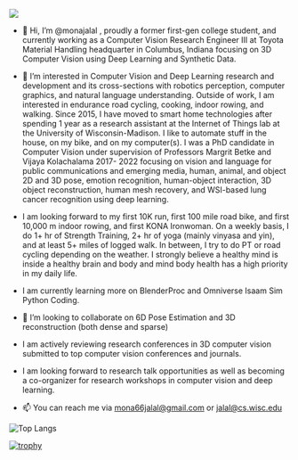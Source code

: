 ![](https://komarev.com/ghpvc/?username=monajalal&color=blueviolet)
- 👋 Hi, I’m @monajalal , proudly a former first-gen college student, and currently working as a Computer Vision Research Engineer III at Toyota Material Handling headquarter in Columbus, Indiana focusing on 3D Computer Vision using Deep Learning and Synthetic Data.
  
- 👀 I’m interested in Computer Vision and Deep Learning research and development and its cross-sections with robotics perception, computer graphics, and natural language understanding. Outside of work, I am interested in endurance road cycling, cooking, indoor rowing, and walking. Since 2015, I have moved to smart home technologies after spending 1 year as a research assistant at the Internet of Things lab at the University of Wisconsin-Madison. I like to automate stuff in the house, on my bike, and on my computer(s). I was a PhD candidate in Computer Vision under supervision of Professors Margrit Betke and Vijaya Kolachalama 2017- 2022 focusing on vision and language for public communications and emerging media, human, animal, and object 2D and 3D pose, emotion recognition, human-object interaction, 3D object reconstruction, human mesh recovery, and WSI-based lung cancer recognition using deep learning. 
  
- I am looking forward to my first 10K run, first 100 mile road bike, and first 10,000 m indoor rowing, and first KONA Ironwoman. On a weekly basis, I do 1+ hr of Strength Training, 2+ hr of yoga (mainly vinyasa and yin), and at least 5+ miles of logged walk. In between, I try to do PT or road cycling depending on the weather. I strongly believe a healthy mind is inside a healthy brain and body and mind body health has a high priority in my daily life.

- I am currently learning more on BlenderProc and Omniverse Isaam Sim Python Coding.
- 💞️ I’m looking to collaborate on 6D Pose Estimation and 3D reconstruction (both dense and sparse)
- I am actively reviewing research conferences in 3D computer vision submitted to top computer vision conferences and journals. 
- I am looking forward to research talk opportunities as well as becoming a co-organizer for research workshops in computer vision and deep learning. 
- 📫 You can reach me via mona66jalal@gmail.com or jalal@cs.wisc.edu

<!---
monajalal/monajalal is a ✨ special ✨ repository because its `README.md` (this file) appears on your GitHub profile.
You can click the Preview link to take a look at your changes.
--->

![Top Langs](https://github-readme-stats.vercel.app/api/top-langs?username=monajalal&langs_count=8&layout=compact&size_weight=0.5&count_weight=0.5)

[![trophy](https://github-profile-trophy.vercel.app/?username=monajalal&theme=flat)](https://github.com/monajalal/github-profile-trophy)

